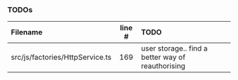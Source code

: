 ### TODOs
| Filename | line # | TODO
|:------|:------:|:------
| src/js/factories/HttpService.ts | 169 | user storage.. find a better way of reauthorising